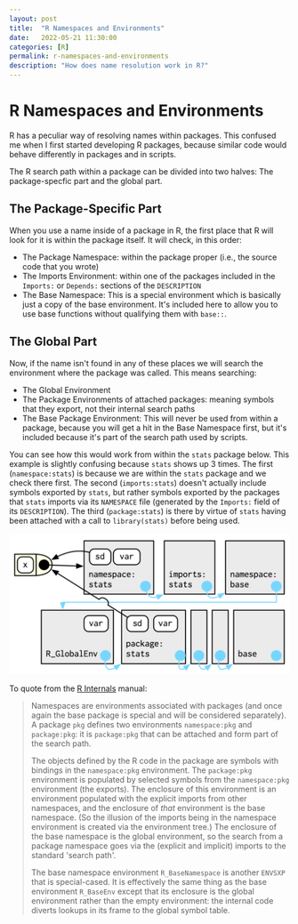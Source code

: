 ```yaml
---
layout: post
title:  "R Namespaces and Environments"
date:   2022-05-21 11:30:00
categories: [R]
permalink: r-namespaces-and-environments
description: "How does name resolution work in R?"
---
```


# R Namespaces and Environments

R has a peculiar way of resolving names within packages. This confused me when I first started developing R packages, because similar code would behave differently in packages and in scripts.

The R search path within a package can be divided into two halves: The package-specfic part and the global part.

## The Package-Specific Part 

When you use a name inside of a package in R, the first place that R will look for it is within the package itself. It will check, in this order:
- The Package Namespace: within the package proper (i.e., the source code that you wrote)
- The Imports Environment: within one of the packages included in the `Imports:` or `Depends:` sections of the `DESCRIPTION`
- The Base Namespace: This is a special environment which is basically just a copy of the base environment. It's included here to allow you to use base functions without qualifying them with `base::`.

## The Global Part

Now, if the name isn't found in any of these places we will search the environment where the package was called. This means searching:
- The Global Environment
- The Package Environments of attached packages: meaning symbols that they export, not their internal search paths
- The Base Package Environment: This will never be used from within a package, because you will get a hit in the Base Namespace first, but it's included because it's part of the search path used by scripts.

You can see how this would work from within the `stats` package below. This example is slightly confusing because `stats` shows up 3 times. The first (`namespace:stats`) is because we are within the `stats` package and we check there first. The second (`imports:stats`) doesn't actually include symbols exported by `stats`, but rather symbols exported by the packages that `stats` imports via its `NAMESPACE` file (generated by the `Imports:` field of its `DESCRIPTION`). The third (`package:stats`) is there by virtue of `stats` having been attached with a call to `library(stats)` before being used.

![R packages](/img/r-packages.png)

To quote from the [R Internals](https://cran.r-project.org/doc/manuals/r-release/R-ints.html) manual:
> Namespaces are environments associated with packages (and once again the base package is special and will be considered separately). A package `pkg` defines two environments `namespace:pkg` and `package:pkg`: it is `package:pkg` that can be attached and form part of the search path.
> 
> The objects defined by the R code in the package are symbols with bindings in the `namespace:pkg` environment. The `package:pkg` environment is populated by selected symbols from the `namespace:pkg` environment (the exports). The enclosure of this environment is an environment populated with the explicit imports from other namespaces, and the enclosure of *that* environment is the base namespace. (So the illusion of the imports being in the namespace environment is created via the environment tree.) The enclosure of the base namespace is the global environment, so the search from a package namespace goes via the (explicit and implicit) imports to the standard 'search path'.
>
> The base namespace environment `R_BaseNamespace` is another `ENVSXP` that is special-cased. It is effectively the same thing as the base environment `R_BaseEnv` except that its enclosure is the global environment rather than the empty environment: the internal code diverts lookups in its frame to the global symbol table. 	

